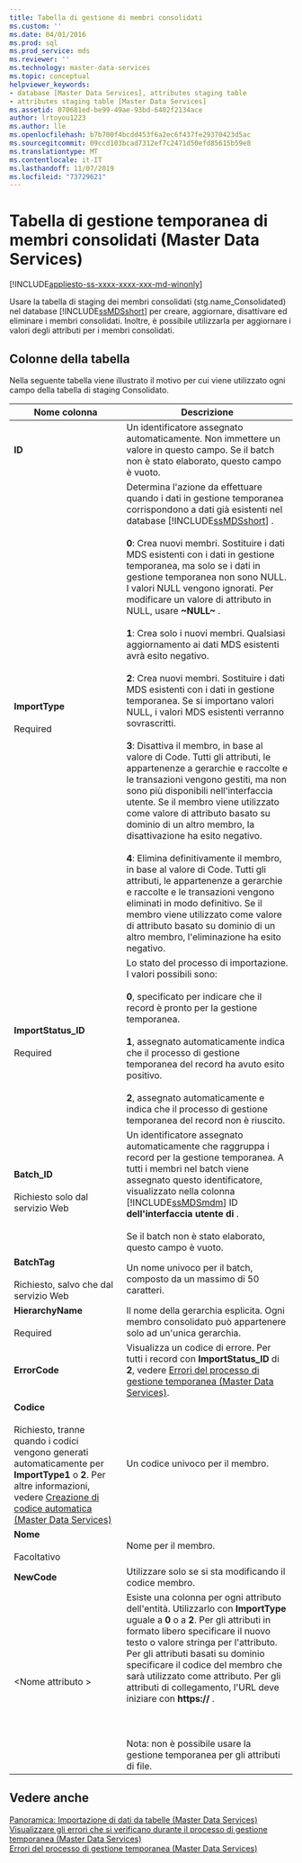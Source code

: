 ```yaml
---
title: Tabella di gestione di membri consolidati
ms.custom: ''
ms.date: 04/01/2016
ms.prod: sql
ms.prod_service: mds
ms.reviewer: ''
ms.technology: master-data-services
ms.topic: conceptual
helpviewer_keywords:
- database [Master Data Services], attributes staging table
- attributes staging table [Master Data Services]
ms.assetid: 070681ed-be99-49ae-93bd-6402f2134ace
author: lrtoyou1223
ms.author: lle
ms.openlocfilehash: b7b700f4bcdd453f6a2ec6f437fe29370423d5ac
ms.sourcegitcommit: 09ccd103bcad7312ef7c2471d50efd85615b59e8
ms.translationtype: MT
ms.contentlocale: it-IT
ms.lasthandoff: 11/07/2019
ms.locfileid: "73729621"
---
```

# <a name="consolidated-member-staging-table-master-data-services"></a>Tabella di gestione temporanea di membri consolidati (Master Data Services)

[!INCLUDE[appliesto-ss-xxxx-xxxx-xxx-md-winonly](../includes/appliesto-ss-xxxx-xxxx-xxx-md-winonly.md)]

  Usare la tabella di staging dei membri consolidati (stg.name_Consolidated) nel database [!INCLUDE[ssMDSshort](../includes/ssmdsshort-md.md)] per creare, aggiornare, disattivare ed eliminare i membri consolidati. Inoltre, è possibile utilizzarla per aggiornare i valori degli attributi per i membri consolidati.  
  
##  <a name="TableColumns"></a> Colonne della tabella  
 Nella seguente tabella viene illustrato il motivo per cui viene utilizzato ogni campo della tabella di staging Consolidato.  
  
|Nome colonna|Descrizione|  
|-----------------|-----------------|  
|**ID**|Un identificatore assegnato automaticamente. Non immettere un valore in questo campo. Se il batch non è stato elaborato, questo campo è vuoto.|  
|**ImportType**<br /><br /> Required|Determina l'azione da effettuare quando i dati in gestione temporanea corrispondono a dati già esistenti nel database [!INCLUDE[ssMDSshort](../includes/ssmdsshort-md.md)] .<br /><br /> **0**: Crea nuovi membri. Sostituire i dati MDS esistenti con i dati in gestione temporanea, ma solo se i dati in gestione temporanea non sono NULL. I valori NULL vengono ignorati. Per modificare un valore di attributo in NULL, usare **~NULL~** .<br /><br /> **1**: Crea solo i nuovi membri. Qualsiasi aggiornamento ai dati MDS esistenti avrà esito negativo.<br /><br /> **2**: Crea nuovi membri. Sostituire i dati MDS esistenti con i dati in gestione temporanea. Se si importano valori NULL, i valori MDS esistenti verranno sovrascritti.<br /><br /> **3**: Disattiva il membro, in base al valore di Code. Tutti gli attributi, le appartenenze a gerarchie e raccolte e le transazioni vengono gestiti, ma non sono più disponibili nell'interfaccia utente. Se il membro viene utilizzato come valore di attributo basato su dominio di un altro membro, la disattivazione ha esito negativo.<br /><br /> **4**: Elimina definitivamente il membro, in base al valore di Code. Tutti gli attributi, le appartenenze a gerarchie e raccolte e le transazioni vengono eliminati in modo definitivo. Se il membro viene utilizzato come valore di attributo basato su dominio di un altro membro, l'eliminazione ha esito negativo.|  
|**ImportStatus_ID**<br /><br /> Required|Lo stato del processo di importazione. I valori possibili sono:<br /><br /> **0**, specificato per indicare che il record è pronto per la gestione temporanea.<br /><br /> **1**, assegnato automaticamente indica che il processo di gestione temporanea del record ha avuto esito positivo.<br /><br /> **2**, assegnato automaticamente e indica che il processo di gestione temporanea del record non è riuscito.|  
|**Batch_ID**<br /><br /> Richiesto solo dal servizio Web|Un identificatore assegnato automaticamente che raggruppa i record per la gestione temporanea. A tutti i membri nel batch viene assegnato questo identificatore, visualizzato nella colonna [!INCLUDE[ssMDSmdm](../includes/ssmdsmdm-md.md)] ID **dell'interfaccia utente di** .<br /><br /> Se il batch non è stato elaborato, questo campo è vuoto.|  
|**BatchTag**<br /><br /> Richiesto, salvo che dal servizio Web|Un nome univoco per il batch, composto da un massimo di 50 caratteri.|  
|**HierarchyName**<br /><br /> Required|Il nome della gerarchia esplicita. Ogni membro consolidato può appartenere solo ad un'unica gerarchia.|  
|**ErrorCode**|Visualizza un codice di errore. Per tutti i record con **ImportStatus_ID** di **2**, vedere [Errori del processo di gestione temporanea &#40;Master Data Services&#41;](../master-data-services/staging-process-errors-master-data-services.md).|  
|**Codice**<br /><br /> Richiesto, tranne quando i codici vengono generati automaticamente per **ImportType1** o **2**. Per altre informazioni, vedere [Creazione di codice automatica &#40;Master Data Services&#41;](../master-data-services/automatic-code-creation-master-data-services.md)|Un codice univoco per il membro.|  
|**Nome**<br /><br /> Facoltativo|Nome per il membro.|  
|**NewCode**|Utilizzare solo se si sta modificando il codice membro.|  
|\<Nome attributo >|Esiste una colonna per ogni attributo dell'entità. Utilizzarlo con **ImportType** uguale a **0** o a **2**. Per gli attributi in formato libero specificare il nuovo testo o valore stringa per l'attributo. Per gli attributi basati su dominio specificare il codice del membro che sarà utilizzato come attributo. Per gli attributi di collegamento, l'URL deve iniziare con **https://** .<br /><br /> <br /><br /> Nota: non è possibile usare la gestione temporanea per gli attributi di file.|  
  
## <a name="see-also"></a>Vedere anche  
 [Panoramica: Importazione di dati da tabelle &#40;Master Data Services&#41;](../master-data-services/overview-importing-data-from-tables-master-data-services.md)   
 [Visualizzare gli errori che si verificano durante il processo di gestione temporanea &#40;Master Data Services&#41;](../master-data-services/view-errors-that-occur-during-staging-master-data-services.md)   
 [Errori del processo di gestione temporanea &#40;Master Data Services&#41;](../master-data-services/staging-process-errors-master-data-services.md)  
  
  
